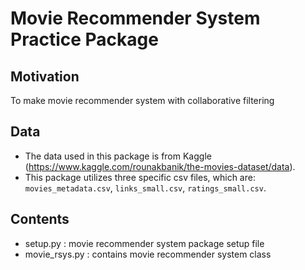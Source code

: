 # Movie Recommender System Practice Package

## Motivation
To make movie recommender system with collaborative filtering


## Data
- The data used in this package is from Kaggle (https://www.kaggle.com/rounakbanik/the-movies-dataset/data).
- This package utilizes three specific csv files, which are: `movies_metadata.csv`, `links_small.csv`, `ratings_small.csv`.

## Contents
- setup.py : movie recommender system package setup file
- movie_rsys.py : contains movie recommender system class
